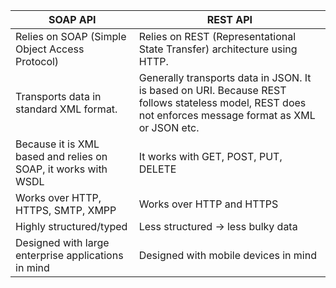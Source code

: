 

| SOAP API                                                       | REST API                                                                                                                                               |
|----------------------------------------------------------------|--------------------------------------------------------------------------------------------------------------------------------------------------------|
| Relies on SOAP (Simple Object Access Protocol)                 | Relies on REST (Representational State Transfer) architecture using HTTP.                                                                              |
| Transports data in standard XML format.                        | Generally transports data in JSON. It is based on URI. Because REST follows stateless model, REST does not enforces message format as XML or JSON etc. |
| Because it is XML based and relies on SOAP, it works with WSDL | It works with GET, POST, PUT, DELETE                                                                                                                   |
| Works over HTTP, HTTPS, SMTP, XMPP                             | Works over HTTP and HTTPS                                                                                                                              |
| Highly structured/typed                                        | Less structured -> less bulky data                                                                                                                     |
| Designed with large enterprise applications in mind            | Designed with mobile devices in mind                                                                                                                   |
